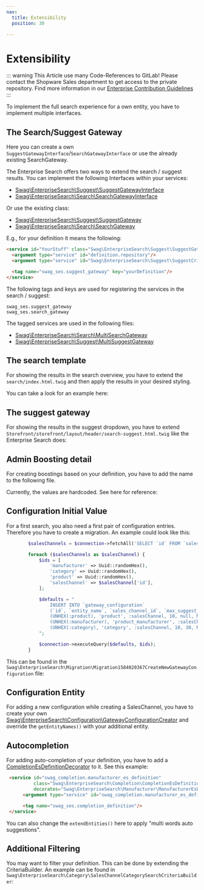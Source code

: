 ```yaml
---
nav:
  title: Extensibility
  position: 30

---
```


# Extensibility

::: warning
This Article use many Code-References to GitLab! Please contact the Shopware Sales department to get access to the private repository. Find more information in our [Enterprise Contribution Guidelines](https://github.com/shopware/docs/tree/4dd18decd18d812c20a9c2b9c224299c519af522/products/editions/enterprise-edition/contribution-guidelines.md)
:::

To implement the full search experience for a own entity, you have to implement multiple interfaces.

## The Search/Suggest Gateway

Here you can create a own `SuggestGatewayInterface`/`SearchGatewayInterface` or use the already existing SearchGateway.

The Enterprise Search offers two ways to extend the search / suggest results. You can implement the following Interfaces within your services:

* [Swag\EnterpriseSearch\Suggest\SuggestGatewayInterface](https://gitlab.com/shopware/shopware/enterprise/swagenterprisesearchplatform/-/blob/release/src/Suggest/SuggestGatewayInterface.php)
* [Swag\EnterpriseSearch\Search\SearchGatewayInterface](https://gitlab.com/shopware/shopware/enterprise/swagenterprisesearchplatform/-/blob/release/src/Search/SearchGatewayInterface.php)

Or use the existing class:

* [Swag\EnterpriseSearch\Suggest\SuggestGateway](https://gitlab.com/shopware/shopware/enterprise/swagenterprisesearchplatform/-/blob/release/src/Suggest/SuggestGateway.php)
* [Swag\EnterpriseSearch\Search\SearchGateway](https://gitlab.com/shopware/shopware/enterprise/swagenterprisesearchplatform/-/blob/release/src/Search/SearchGateway.php)

E.g., for your definition it means the following:

```html
<service id="YourStuff" class="Swag\EnterpriseSearch\Suggest\SuggestGateway">
  <argument type="service" id="definition.repository"/>
  <argument type="service" id="Swag\EnterpriseSearch\Suggest\SuggestCriteriaBuilder"/>

  <tag name="swag_ses.suggest_gateway" key="yourDefinition"/>
</service>
```

The following tags and keys are used for registering the services in the search / suggest:

```text
swag_ses.suggest_gateway
swag_ses.search_gateway
```

The tagged services are used in the following files:

* [Swag\EnterpriseSearch\Search\MultiSearchGateway](https://gitlab.com/shopware/shopware/enterprise/swagenterprisesearchplatform/-/blob/release/src/Search/MultiSearchGateway.php)
* [Swag\EnterpriseSearch\Suggest\MultiSuggestGateway](https://gitlab.com/shopware/shopware/enterprise/swagenterprisesearchplatform/-/blob/release/src/Suggest/MultiSuggestGateway.php)

## The search template

For showing the results in the search overview, you have to extend the `search/index.html.twig` and then apply the results in your desired styling.

You can take a look for an example here:

<PageRef page="https://gitlab.com/shopware/shopware/enterprise/swagenterprisesearchplatform/-/tree/release/src/Resources/views/storefront/page/search/index.html.twig" title="Checking your Browser - GitLab" target="_blank" />

## The suggest gateway

For showing the results in the suggest dropdown, you have to extend `Storefront/storefront/layout/header/search-suggest.html.twig` like the Enterprise Search does:

<PageRef page="https://gitlab.com/shopware/shopware/enterprise/swagenterprisesearchplatform/-/blob/release/src/Resources/views/storefront/layout/header/search-suggest.html.twig" title="Checking your Browser - GitLab" target="_blank" />

## Admin Boosting detail

For creating boostings based on your definition, you have to add the name to the following file.

Currently, the values are hardcoded. See here for reference:

<PageRef page="https://gitlab.com/shopware/shopware/enterprise/swagenterprisesearchplatform/-/blob/release/src/Resources/app/administration/src/module/swag-enterprise-search/components/swag-enterprise-search-boosting-detail-modal/swag-enterprise-search-boosting-detail-modal.html.twig\#L48" title="Checking your Browser - GitLab" target="_blank" />

## Configuration Initial Value

For a first search, you also need a first pair of configuration entries. Therefore you have to create a migration. An example could look like this:

```php
        $salesChannels = $connection->fetchAll('SELECT `id` FROM `sales_channel`');

        foreach ($salesChannels as $salesChannel) {
            $ids = [
                'manufacturer' => Uuid::randomHex(),
                'category' => Uuid::randomHex(),
                'product' => Uuid::randomHex(),
                'salesChannel' => $salesChannel['id'],
            ];

            $defaults = "
                INSERT INTO `gateway_configuration`
                (`id`, `entity_name`, `sales_channel_id`, `max_suggest_count`, `max_search_count`, `created_at`) VALUES
                (UNHEX(:product), 'product', :salesChannel, 10, null, NOW()),
                (UNHEX(:manufacturer), 'product_manufacturer', :salesChannel, 10, 30, NOW()),
                (UNHEX(:category), 'category', :salesChannel, 10, 30, NOW())
            ";

            $connection->executeQuery($defaults, $ids);
        }
```

This can be found in the `Swag\EnterpriseSearch\Migration\Migration1584020367CreateNewGatewayConfiguration` file:

<PageRef page="https://gitlab.com/shopware/shopware/enterprise/swagenterprisesearchplatform/-/blob/release/src/Migration/Migration1584020367CreateNewGatewayConfiguration.php" title="Checking your Browser - GitLab" target="_blank" />

## Configuration Entity

For adding a new configuration while creating a SalesChannel, you have to create your own [Swag\EnterpriseSearch\Configuration\GatewayConfigurationCreator](https://gitlab.com/shopware/shopware/enterprise/swagenterprisesearchplatform/-/blob/release/src/Configuration/GatewayConfigurationCreator.php) and override the `getEntityNames()` with your additional entity.

## Autocompletion

For adding auto-completion of your definition, you have to add a [CompletionEsDefinitionDecorator](https://gitlab.com/shopware/shopware/enterprise/swagenterprisesearchplatform/-/blob/release/src/Completion/CompletionEsDefinitionDecorator.php) to it. See this example:

```html
 <service id="swag_completion.manufacturer_es_definition"
          class="Swag\EnterpriseSearch\Completion\CompletionEsDefinitionDecorator"
          decorates="Swag\EnterpriseSearch\Manufacturer\ManufacturerEsDefinition">
      <argument type="service" id="swag_completion.manufacturer_es_definition.inner"/>

      <tag name="swag_ses.completion_definition"/>
 </service>
```

You can also change the `extendEntities()` here to apply "multi words auto suggestions".

## Additional Filtering

You may want to filter your definition. This can be done by extending the CriteriaBuilder. An example can be found in `Swag\EnterpriseSearch\Category\SalesChannelCategorySearchCriteriaBuilder`:

<PageRef page="https://gitlab.com/shopware/shopware/enterprise/swagenterprisesearchplatform/-/blob/release/src/Category/SalesChannelCategorySearchCriteriaBuilder.php" title="Checking your Browser - GitLab" target="_blank" />
